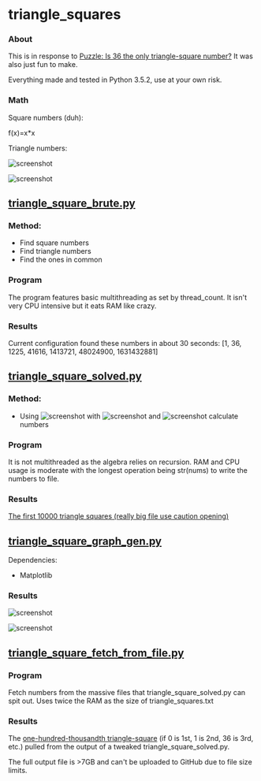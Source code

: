 # triangle_squares

### About
This is in response to [Puzzle: Is 36 the only triangle-square number?](https://www.youtube.com/watch?v=Gh8h8MJFFdI) It was also just fun to make.

Everything made and tested in Python 3.5.2, use at your own risk.

### Math
Square numbers (duh):

f(x)=x*x

Triangle numbers:

![screenshot](https://upload.wikimedia.org/wikipedia/commons/thumb/1/1c/First_six_triangular_numbers.svg/220px-First_six_triangular_numbers.svg.png)

![screenshot](https://wikimedia.org/api/rest_v1/media/math/render/svg/25483dd341ee5ef3b10a6594c60d7366d4dffe8b)

## [triangle_square_brute.py](https://github.com/jsheradin/triangle_squares/blob/master/triangle_square_brute.py)

### Method:
* Find square numbers
* Find triangle numbers
* Find the ones in common

### Program
The program features basic multithreading as set by thread_count. It isn't very CPU intensive but it eats RAM like crazy.

### Results
Current configuration found these numbers in about 30 seconds:
[1, 36, 1225, 41616, 1413721, 48024900, 1631432881]

## [triangle_square_solved.py](https://github.com/jsheradin/triangle_squares/blob/master/triangle_square_solved.py)

### Method:
* Using ![screenshot](https://wikimedia.org/api/rest_v1/media/math/render/svg/ca7e8212d48865d696c7bdabf9c28508d3df67b0) with ![screenshot](https://wikimedia.org/api/rest_v1/media/math/render/svg/a60c168417a797edeccbb2990524bf29c0bd0acc) and ![screenshot](https://wikimedia.org/api/rest_v1/media/math/render/svg/769837e6f47fab8d3a05dad584fd3503a31c3565) calculate numbers

### Program
It is not multithreaded as the algebra relies on recursion. RAM and CPU usage is moderate with the longest operation being str(nums) to write the numbers to file.

### Results
[The first 10000 triangle squares (really big file use caution opening)](https://github.com/jsheradin/triangle_squares/blob/master/triangle_squares.txt)

## [triangle_square_graph_gen.py](https://github.com/jsheradin/triangle_squares/blob/master/triangle_square_graph_gen.py)

Dependencies:
* Matplotlib

### Results

![screenshot](https://raw.githubusercontent.com/jsheradin/triangle_squares/master/triangle_squares_graph_occurrence.png)

![screenshot](https://raw.githubusercontent.com/jsheradin/triangle_squares/master/triangle_squares_graph_terminating_digit.png)

## [triangle_square_fetch_from_file.py](https://github.com/jsheradin/triangle_squares/blob/master/triangle_square_fetch_from_file.py)

### Program

Fetch numbers from the massive files that triangle_square_solved.py can spit out. Uses twice the RAM as the size of triangle_squares.txt

### Results

The [one-hundred-thousandth triangle-square](https://github.com/jsheradin/triangle_squares/blob/master/hundred_thousandth_triangle_square.txt) (if 0 is 1st, 1 is 2nd, 36 is 3rd, etc.) pulled from the output of a tweaked triangle_square_solved.py.

The full output file is >7GB and can't be uploaded to GitHub due to file size limits.
